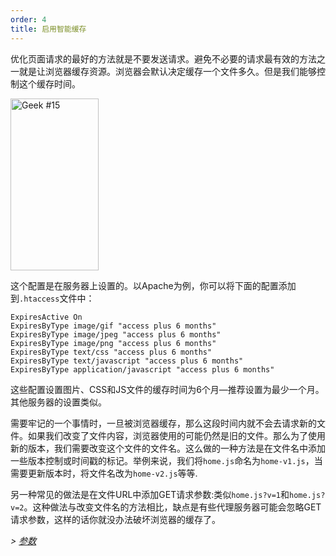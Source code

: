 ```yaml
---
order: 4
title: 启用智能缓存
---
```


优化页面请求的最好的方法就是不要发送请求。避免不必要的请求最有效的方法之一就是让浏览器缓存资源。浏览器会默认决定缓存一个文件多久。但是我们能够控制这个缓存时间。

<div class="img-right">
  <img id="geek-15" class="icos-geek" src="http://browserdiet.com/img/15.png" alt="Geek #15" width="141" height="275" />
</div>

这个配置是在服务器上设置的。以Apache为例，你可以将下面的配置添加到`.htaccess`文件中：

```
ExpiresActive On
ExpiresByType image/gif "access plus 6 months"
ExpiresByType image/jpeg "access plus 6 months"
ExpiresByType image/png "access plus 6 months"
ExpiresByType text/css "access plus 6 months"
ExpiresByType text/javascript "access plus 6 months"
ExpiresByType application/javascript "access plus 6 months"
```

这些配置设置图片、CSS和JS文件的缓存时间为6个月&mdash;推荐设置为最少一个月。其他服务器的设置类似。

需要牢记的一个事情时，一旦被浏览器缓存，那么这段时间内就不会去请求新的文件。如果我们改变了文件内容，浏览器使用的可能仍然是旧的文件。那么为了使用新的版本，我们需要改变这个文件的文件名。这么做的一种方法是在文件名中添加一些版本控制或时间戳的标记。举例来说，我们将`home.js`命名为`home-v1.js`，当需要更新版本时，将文件名改为`home-v2.js`等等.

另一种常见的做法是在文件URL中添加GET请求参数:类似`home.js?v=1`和`home.js?v=2`。这种做法与改变文件名的方法相比，缺点是有些代理服务器可能会忽略GET请求参数，这样的话你就没办法破坏浏览器的缓存了。

*> [参数](https://github.com/zenorocha/browser-diet/wiki/References#enable-smart-caching)*
